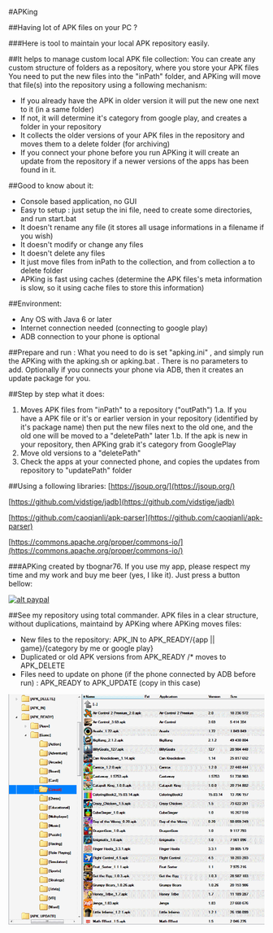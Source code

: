 #APKing

##Having lot of APK files on your PC ? 

###Here is tool to maintain your local APK repository easily.
 
##It helps to manage custom local APK file collection: 
You can create any custom structure of folders as a repository, where you store your APK files
You need to put the new files into the "inPath" folder, and APKing will move that file(s) into the repository using a following mechanism:

* If you already have the APK in older version it will put the new one next to it (in a same folder)
* If not, it will determine it's category from google play, and creates a folder in your repository 
* It collects the older versions of your APK files in the repository and moves them to a delete folder (for archiving)
* If you connect your phone before you run APKing it will create an update from the repository if a newer versions of the apps has been found in it.

##Good to know about it:
* Console based application, no GUI
* Easy to setup : just setup the ini file, need to create some directories, and run start.bat
* It doesn't rename any file (it stores all usage informations in a filename if you wish)
* It doesn't modify or change any files
* It doesn't delete any files
* It just move files from inPath to the collection, and from collection a to delete folder
* APKing is fast using caches (determine the APK files's meta information is slow, so it using cache files to store this information)

##Environment:
* Any OS with Java 6 or later
* Internet connection needed (connecting to google play)
* ADB connection to your phone is optional

##Prepare and run :
What you need to do is set "apking.ini" , and simply run the APKing with the apking.sh or apking.bat . 
There is no parameters to add. 
Optionally if you connects your phone via ADB, then it creates an update package for you. 

##Step by step what it does:
1. Moves APK files from "inPath" to a repository ("outPath")
1.a. If you have a APK file or it's or earlier version in your repository (identified by it's package name) then put the new files next to the old one, and the old one will be moved to a "deletePath" later 
1.b. If the apk is new in your repository, then APKing grab it's category from GooglePlay
2. Move old versions to a "deletePath" 
3. Check the apps at your connected phone, and copies the updates from repository to  "updatePath" folder

##Using a following libraries:
[https://jsoup.org/](https://jsoup.org/)

[https://github.com/vidstige/jadb](https://github.com/vidstige/jadb)

[https://github.com/caoqianli/apk-parser](https://github.com/caoqianli/apk-parser)

[https://commons.apache.org/proper/commons-io/](https://commons.apache.org/proper/commons-io/)


###APKing created by tbognar76. If you use my app, please respect my time and my work and buy me beer (yes, I like it). Just press a button bellow:

[![alt paypal](https://img.shields.io/badge/Donate-PayPal-green.svg "Donate me! I like beers!")](https://www.paypal.com/cgi-bin/webscr?cmd=_donations&business=9STUF7VAX9RTE&lc=HU&item_name=I%20like%20beers&currency_code=USD&bn=PP%2dDonationsBF%3abtn_donate_SM%2egif%3aNonHosted)

##See my repository using total commander.
APK files in a clear structure, without duplications, maintaind by APKing
where APKing moves files:
* New files to the repository:   APK_IN to APK_READY/{app || game}/{category by me or google play}
* Duplicated or old APK versions from APK_READY /* moves to APK_DELETE
* Files need to update on phone (if the phone connected by ADB before run) : APK_READY to APK_UPDATE (copy in this case)

![alt tag](https://raw.githubusercontent.com/tbognar76/APKing/master/images/tc.png)


 
			